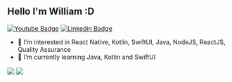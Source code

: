 ## Hello I'm William :D
[![Youtube Badge](https://img.shields.io/badge/-Youtube-FF0000?style=flat-square&labelColor=FF0000&logo=youtube&logoColor=white&link=https://www.youtube.com/channel/UC4IOuH99CdKBPydv7CW8Tdg)](https://www.youtube.com/channel/UC4IOuH99CdKBPydv7CW8Tdg)
  [![Linkedin Badge](https://img.shields.io/badge/-LinkedIn-blue?style=flat-square&logo=Linkedin&logoColor=white&link=https://www.linkedin.com/in/william-gomes-aab694149/)](https://www.linkedin.com/in/william-gomes-aab694149/)

- 👀 I’m interested in React Native, Kotlin, SwiftUI, Java, NodeJS, ReactJS, Quality Assurance
- 🌱 I’m currently learning Java, Kotlin and SwiftUI
  
<span>
  <img align="center" src="https://github-readme-stats.vercel.app/api?username=williamjayjay&show_icons=true&theme=react" />
</span>
<span>
  <img align="center" src="https://github-readme-stats.vercel.app/api/top-langs/?username=williamjayjay&layout=compact&theme=react" />
</span>
